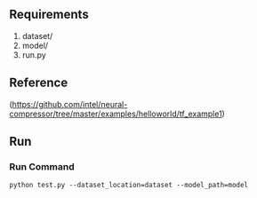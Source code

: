 ## Requirements
1. dataset/
2. model/
3. run.py

## Reference
(https://github.com/intel/neural-compressor/tree/master/examples/helloworld/tf_example1)
## Run
### Run Command

```shell
python test.py --dataset_location=dataset --model_path=model
